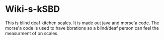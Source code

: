 # Wiki-s-kSBD               
This is blind deaf kitchen scales.  It is made out java and morse'a code.  The morse'a code is used to have bbrations so a blind/deaf person can feel the measurment of  on scales.                               
